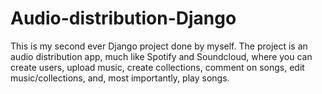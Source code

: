 # Audio-distribution-Django
This is my second ever Django project done by myself. The project is an audio distribution app, much like Spotify and Soundcloud, where you can create users, upload music, create collections, comment on songs, edit music/collections, and, most importantly, play songs. 
